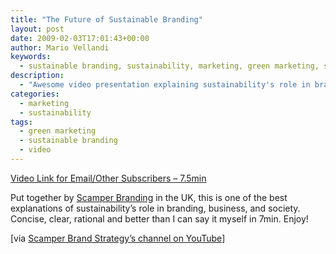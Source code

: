 ```yaml
---
title: "The Future of Sustainable Branding"
layout: post
date: 2009-02-03T17:01:43+00:00
author: Mario Vellandi
keywords:
  - sustainable branding, sustainability, marketing, green marketing, scamper branding, video presentation, ethical business, moral consumer
description:
  - "Awesome video presentation explaining sustainability's role in branding, business, and society. Concise, clear, logical, rational. Just check it out"
categories:
  - marketing
  - sustainability
tags:
  - green marketing
  - sustainable branding
  - video
---
```

[Video Link for Email/Other Subscribers &#8211; 7.5min](http://www.youtube.com/watch?v=AyCZXDQLGfk)

Put together by <a rel="nofollow" title="Scamper Branding website" href="http://www.scamperbranding.com/">Scamper Branding</a> in the UK, this is one of the best explanations of sustainability&#8217;s role in branding, business, and society. Concise, clear, rational and better than I can say it myself in 7min. Enjoy!

[via <a rel="nofollow" title="YouTube channel from Scamper Branding" href="http://www.youtube.com/user/scamperbrandstrategy">Scamper Brand Strategy&#8217;s channel on YouTube</a>]
